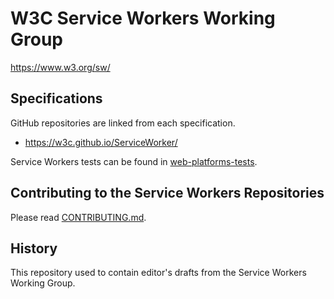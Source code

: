 # W3C Service Workers Working Group

https://www.w3.org/sw/

## Specifications

GitHub repositories are linked from each specification.

* https://w3c.github.io/ServiceWorker/

Service Workers tests can be found in [web-platforms-tests][WPT].

## Contributing to the Service Workers Repositories

Please read [CONTRIBUTING.md](CONTRIBUTING.md).

## History

This repository used to contain editor's drafts from the Service Workers Working Group.

[WPT]: https://github.com/w3c/web-platform-tests/
